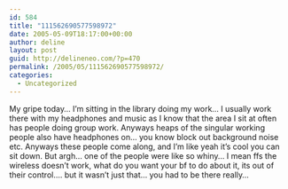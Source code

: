 ```yaml
---
id: 584
title: "111562690577598972"
date: 2005-05-09T18:17:00+00:00
author: deline
layout: post
guid: http://delineneo.com/?p=470
permalink: /2005/05/111562690577598972/
categories:
  - Uncategorized
---
```

My gripe today&#8230; I&#8217;m sitting in the library doing my work&#8230; I usually work there with my headphones and music as I know that the area I sit at often has people doing group work. Anyways heaps of the singular working people also have headphones on&#8230; you know block out background noise etc. Anyways these people come along, and I&#8217;m like yeah it&#8217;s cool you can sit down. But argh&#8230; one of the people were like so whiny&#8230; I mean ffs the wireless doesn&#8217;t work, what do you want your bf to do about it, its out of their control&#8230;. but it wasn&#8217;t just that&#8230; you had to be there really&#8230;
